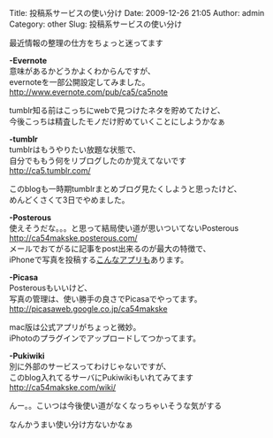Title: 投稿系サービスの使い分け
Date: 2009-12-26 21:05
Author: admin
Category: other
Slug: 投稿系サービスの使い分け

最近情報の整理の仕方をちょっと迷ってます

**-Evernote**  
意味があるかどうかよくわからんですが、  
evernoteを一部公開設定してみました。  
<http://www.evernote.com/pub/ca5/ca5note>

tumblr知る前はこっちにwebで見つけたネタを貯めてたけど、  
今後こっちは精査したモノだけ貯めていくことにしようかなぁ

**-tumblr**  
tumblrはもうやりたい放題な状態で、  
自分でももう何をリブログしたのか覚えてないです  
<http://ca5.tumblr.com/>

このblogも一時期tumblrまとめブログ見たくしようと思ったけど、  
めんどくさくて3日でやめました。

**-Posterous**  
使えそうだな。。。と思って結局使い道が思いついてないPosterous  
<http://ca54makske.posterous.com/>  
メールでおてがるに記事をpost出来るのが最大の特徴で、  
iPhoneで写真を投稿する[こんなアプリも](http://jp.techcrunch.com/archives/20090820posterous-finally-has-an-iphone-app-could-have-been-way-better/)あります。

**-Picasa**  
Posterousもいいけど、  
写真の管理は、使い勝手の良さでPicasaでやってます。  
<http://picasaweb.google.co.jp/ca54makske>

mac版は公式アプリがちょっと微妙。  
iPhotoのプラグインでアップロードしてつかってます。

**-Pukiwiki**  
別に外部のサービスってわけじゃないですが、  
このblog入れてるサーバにPukiwikiもいれてみてます  
<http://ca54makske.com/wiki/>

んー。。こいつは今後使い道がなくなっちゃいそうな気がする

なんかうまい使い分け方ないかなぁ
